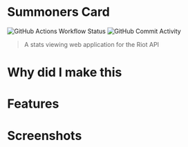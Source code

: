 # Summoners Card
![GitHub Actions Workflow Status](https://img.shields.io/github/actions/workflow/status/jack-pap/Summoners-Card/node.js.yml?branch=main&logo=githubactions&logoColor=white)
![GitHub Commit Activity](https://img.shields.io/github/commit-activity/t/jack-pap/Summoners-Card?style=flat&color=green)




> A stats viewing web application for the Riot API

# Why did I make this

# Features

# Screenshots


